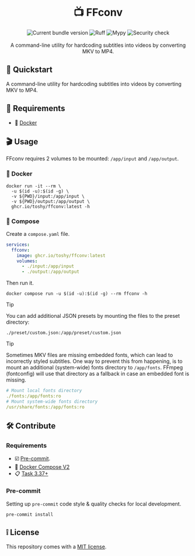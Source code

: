 <h1 align="center"> 📺 FFconv </h1>

<div align="center">
    <img src="https://img.shields.io/github/v/release/toshy/ffconv?label=Release&sort=semver" alt="Current bundle version" />
    <img src="https://img.shields.io/github/actions/workflow/status/toshy/ffconv/codestyle.yml?branch=main&label=Ruff" alt="Ruff">
    <img src="https://img.shields.io/github/actions/workflow/status/toshy/ffconv/statictyping.yml?branch=main&label=Mypy" alt="Mypy">
    <img src="https://img.shields.io/github/actions/workflow/status/toshy/ffconv/security.yml?branch=main&label=Security%20check" alt="Security check" />
    <br /><br />
    <div>A command-line utility for hardcoding subtitles into videos by converting MKV to MP4.</div>
</div>

## 📝 Quickstart

A command-line utility for hardcoding subtitles into videos by converting MKV to MP4.

## 🧰 Requirements

* 🐋 [Docker](https://docs.docker.com/get-docker/)

## 🎬 Usage

FFconv requires 2 volumes to be mounted: `/app/input` and `/app/output`.

### 🐋 Docker

```shell
docker run -it --rm \
  -u $(id -u):$(id -g) \
  -v ${PWD}/input:/app/input \
  -v ${PWD}/output:/app/output \
  ghcr.io/toshy/ffconv:latest -h
```

### 🐳 Compose

Create a `compose.yaml` file.

```yaml
services:
  ffconv:
    image: ghcr.io/toshy/ffconv:latest
    volumes:
      - ./input:/app/input
      - ./output:/app/output
```

Then run it.

```shell
docker compose run -u $(id -u):$(id -g) --rm ffconv -h
```

> [!TIP]
> You can add additional JSON presets by mounting the files to the preset directory:
> ```shell
> ./preset/custom.json:/app/preset/custom.json
> ```

> [!TIP]
> Sometimes MKV files are missing embedded fonts, which can lead to incorrectly styled subtitles. One way to prevent this
> from happening, is to mount an additional (system-wide) fonts directory to `/app/fonts`. FFmpeg (fontconfig) will
> use that directory as a fallback in case an embedded font is missing.
> ```yaml
> # Mount local fonts directory
> ./fonts:/app/fonts:ro
> # Mount system-wide fonts directory
> /usr/share/fonts:/app/fonts:ro
> ```

## 🛠️ Contribute

### Requirements

* ☑️ [Pre-commit](https://pre-commit.com/#installation).
* 🐋 [Docker Compose V2](https://docs.docker.com/compose/install/)
* 📋 [Task 3.37+](https://taskfile.dev/installation/)

### Pre-commit

Setting up `pre-commit` code style & quality checks for local development.

```shell
pre-commit install
```

## ❕ License

This repository comes with a [MIT license](./LICENSE).
